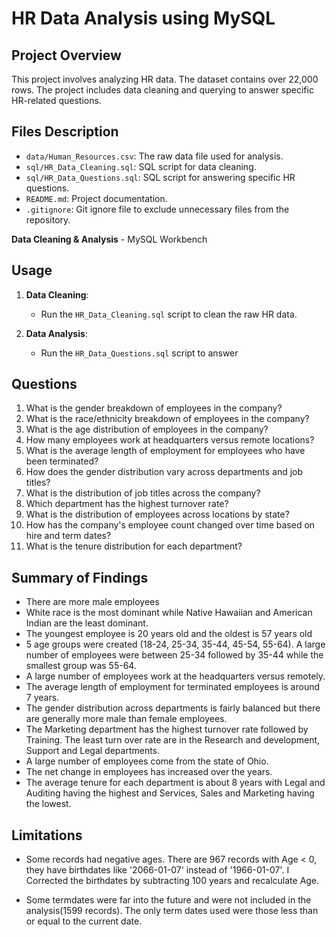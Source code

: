 # HR Data Analysis using MySQL

## Project Overview

This project involves analyzing HR data. The dataset contains over 22,000 rows. The project includes data cleaning and querying to answer specific HR-related questions.


## Files Description

- `data/Human_Resources.csv`: The raw data file used for analysis.
- `sql/HR_Data_Cleaning.sql`: SQL script for data cleaning.
- `sql/HR_Data_Questions.sql`: SQL script for answering specific HR questions.
- `README.md`: Project documentation.
- `.gitignore`: Git ignore file to exclude unnecessary files from the repository.


**Data Cleaning & Analysis** - MySQL Workbench


## Usage

1. **Data Cleaning**:
   - Run the `HR_Data_Cleaning.sql` script to clean the raw HR data.

2. **Data Analysis**:
   - Run the `HR_Data_Questions.sql` script to answer


## Questions

1. What is the gender breakdown of employees in the company?
2. What is the race/ethnicity breakdown of employees in the company?
3. What is the age distribution of employees in the company?
4. How many employees work at headquarters versus remote locations?
5. What is the average length of employment for employees who have been terminated?
6. How does the gender distribution vary across departments and job titles?
7. What is the distribution of job titles across the company?
8. Which department has the highest turnover rate?
9. What is the distribution of employees across locations by state?
10. How has the company's employee count changed over time based on hire and term dates?
11. What is the tenure distribution for each department?

## Summary of Findings

 - There are more male employees
 - White race is the most dominant while Native Hawaiian and American Indian are the least dominant.
 - The youngest employee is 20 years old and the oldest is 57 years old
 - 5 age groups were created (18-24, 25-34, 35-44, 45-54, 55-64). A large number of employees were between 25-34 followed by 35-44 while the smallest group was 55-64.
 - A large number of employees work at the headquarters versus remotely.
 - The average length of employment for terminated employees is around 7 years.
 - The gender distribution across departments is fairly balanced but there are generally more male than female employees.
 - The Marketing department has the highest turnover rate followed by Training. The least turn over rate are in the Research and development, Support and Legal departments.
 - A large number of employees come from the state of Ohio.
 - The net change in employees has increased over the years.
- The average tenure for each department is about 8 years with Legal and Auditing having the highest and Services, Sales and Marketing having the lowest.

## Limitations

- Some records had negative ages. There are 967 records with Age < 0, they have birthdates like '2066-01-07' instead of '1966-01-07'. I Corrected the birthdates by subtracting 100 years and recalculate Age.

- Some termdates were far into the future and were not included in the analysis(1599 records). The only term dates used were those less than or equal to the current date.
